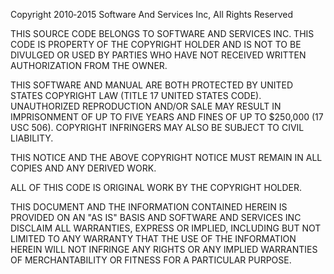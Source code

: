 Copyright 2010‐2015 Software And Services Inc, All Rights Reserved

THIS SOURCE CODE BELONGS TO SOFTWARE AND SERVICES INC. THIS CODE
IS PROPERTY OF THE COPYRIGHT HOLDER AND IS NOT TO BE DIVULGED OR
USED BY PARTIES WHO HAVE NOT RECEIVED WRITTEN AUTHORIZATION FROM
THE OWNER.

THIS SOFTWARE AND MANUAL ARE BOTH PROTECTED BY UNITED STATES
COPYRIGHT LAW (TITLE 17 UNITED STATES CODE). UNAUTHORIZED
REPRODUCTION AND/OR SALE MAY RESULT IN IMPRISONMENT OF UP TO FIVE
YEARS AND FINES OF UP TO $250,000 (17 USC 506). COPYRIGHT
INFRINGERS MAY ALSO BE SUBJECT TO CIVIL LIABILITY.

THIS NOTICE AND THE ABOVE COPYRIGHT NOTICE MUST REMAIN IN ALL
COPIES AND ANY DERIVED WORK.

ALL OF THIS CODE IS ORIGINAL WORK BY THE COPYRIGHT HOLDER.

THIS DOCUMENT AND THE INFORMATION CONTAINED HEREIN IS
PROVIDED ON AN "AS IS" BASIS AND SOFTWARE AND SERVICES INC
DISCLAIM ALL WARRANTIES, EXPRESS OR IMPLIED, INCLUDING BUT NOT
LIMITED TO ANY WARRANTY THAT THE USE OF THE INFORMATION HEREIN
WILL NOT INFRINGE ANY RIGHTS OR ANY IMPLIED WARRANTIES
OF MERCHANTABILITY OR FITNESS FOR A PARTICULAR PURPOSE.









































